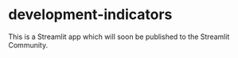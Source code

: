# development-indicators

This is a Streamlit app which will soon be published to the Streamlit Community.
